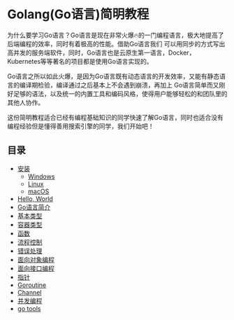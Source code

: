 # Golang(Go语言)简明教程

为什么要学习Go语言？Go语言是现在非常火爆🔥的一门编程语言，极大地提高了后端编程的效率，同时有着极高的性能。借助Go语言我们
可以用同步的方式写出高并发的服务端软件，同时，Go语言也是云原生第一语言，Docker，Kubernetes等等著名的项目都是使用Go语言实现的。

Go语言之所以如此火爆，是因为Go语言既有动态语言的开发效率，又能有静态语言的编译期检验，编译通过之后基本上不会遇到崩溃，再加上
Go语言简单而又刚好足够的语法，以及统一的内置工具和编码风格，使得用户能够轻松的和团队里的其他人协作。

这份简明教程适合已经有编程基础知识的同学快速了解Go语言，同时也适合没有编程经验但是懂得善用搜索引擎的同学，我们开始吧！

## 目录

- [安装](./installation_linux.md)
    - [Windows](./installation_windows.md)
    - [Linux](./installation_linux.md)
    - [macOS](./installation_mac_os.md)
- [Hello, World](./hello_world.md)
- [Go语言简介](./intro.md)
- [基本类型](./basic_types.md)
- [容器类型](./composite_types.md)
- [函数](./function.md)
- [流程控制](./flow.md)
- [错误处理](./errors.md)
- [面向对象编程](./oo.md)
- [面向接口编程](./interface.md)
- [指针](./pointers.md)
- [Goroutine](./goroutine.md)
- [Channel](./channel.md)
- [并发编程](./concurrency.md)
- [go tools](./go_tool.md)
